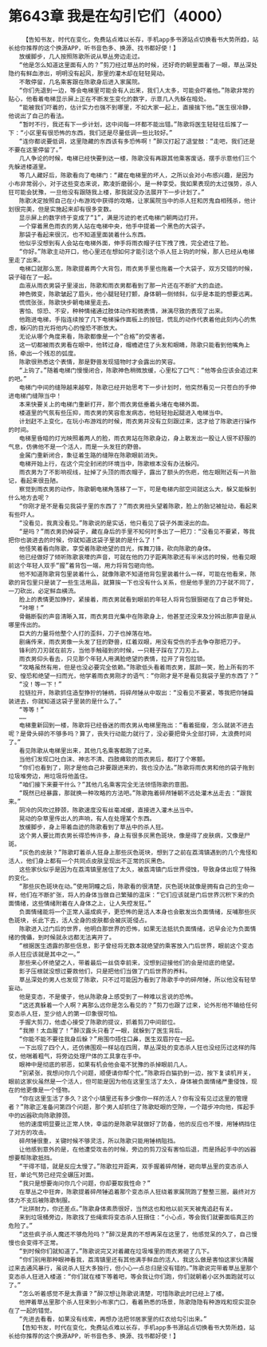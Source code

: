 # 第643章 我是在勾引它们（4000）
        【告知书友，时代在变化，免费站点难以长存，手机app多书源站点切换看书大势所趋，站长给你推荐的这个换源APP，听书音色多、换源、找书都好使！】
       放缓脚步，几人按照陈歌所说从草丛旁边走过。
       “他是怎么知道这里面有人的？”剪刀经过草丛的时候，还好奇的朝里面看了一眼，草丛深处隐约有鲜血渗出，明明没有起风，那里的灌木却在轻轻晃动。
       不敢停留，几名乘客跟在陈歌身后进入家属院。
       “你们先退到一边，等会电梯里可能会有人出来，我们人太多，可能会吓着他。”陈歌非常的贴心，他看着电梯显示屏上正在不断发生变化的数字，示意几人先躲在暗处。
       “能被我们吓着的，估计实力也强不到哪里，不如大家一起上，直接擒下他。”医生很冷静，他说出了自己的看法。
       “暂时不行，我还有下一步计划，这中间每一环都不能出错。”陈歌将医生轻轻往后推了一下：“小区里有很恐怖的东西，我们还是尽量低调一些比较好。”
       “连你都说要低调，这里隐藏的东西该有多恐怖啊！”醉汉打起了退堂鼓：“走吧，我们还是不要在这里停留了。”
       几人争论的时候，电梯已经快要到达一楼，陈歌没有再跟其他乘客废话，摆手示意他们三个先躲进楼道里。
       等几人藏好后，陈歌看向了电梯门：“藏在电梯里的坏人，之所以会对小布感兴趣，是因为小布非常弱小，对于这些变态来说，欺凌折磨弱小，是一种享受。我如果表现的太过强势，杀人狂可能会犹豫，一旦他没有跟随我上楼，那我就没办法展开下一步计划了。”
       陈歌决定按照自己在小布游戏中获得的攻略，让家属院当中的杀人狂和厉鬼自相残杀，他计划很完美，但是实施起来却有很多变数。
       显示屏上的数字终于变成了“1”，满是污迹的老式电梯门朝两边打开。
       一个穿着黑色雨衣的男人站在电梯中央，他手中提着一个黑色的大袋子。
       那袋子看起来很沉，也不知道里面装着什么东西。
       他似乎没想到有人会站在电梯外面，伸手将雨衣帽子往下拽了拽，完全遮住了脸。
       “你好。”陈歌主动开口，他心里还在想如何才能引这个杀人狂上钩的时候，那人已经从电梯里走了出来。
       电梯口就那么宽，陈歌提着两个大背包，雨衣男手里也拖着一个大袋子，双方交错的时候，袋子碰在了一起。
       血液从雨衣男袋子里浸出，陈歌和雨衣男都看到了那一片还在不断扩大的血迹。
       神色微变，陈歌皱起了眉头，他小腿轻轻打颤，身体朝一侧倾斜，似乎是本能的想要远离。
       慌慌张张，陈歌快步朝电梯里走去。
       害怕、惊恐、不安，种种情绪通过肢体动作和微表情，淋漓尽致的表现了出来。
       他跑进电梯，手指连续按了几下电梯操作面板上的按钮，慌乱的动作代表着他此刻内心的焦虑，躲闪的目光将他内心的惶恐不断放大。
       无论从哪个角度来看，陈歌都像是一个“合格”的受害者。
       这一切都被雨衣男看在眼中，他转过身，帽檐遮住了头发和眼睛，陈歌只能看到他嘴角上扬，牵出一个残忍的弧度。
       陈歌很熟悉这个表情，那是野兽发现猎物时才会露出的笑容。
       “上钩了。”随着电梯门慢慢闭合，陈歌神色稍微放缓，心里松了口气：“他等会应该会追过来的吧。”
       电梯门中间的缝隙越来越窄，陈歌已经开始思考下一步计划时，他突然看见一只苍白的手伸进电梯门缝隙当中！
       本来快要关上的电梯门重新打开，那个雨衣男低垂着头堵在电梯外面。
       楼道里的气氛有些压抑，雨衣男的笑容愈发病态，他轻轻抬起腿进入电梯当中。
       计划赶不上变化，在玩小布游戏的时候，雨衣男并没有立刻跟过来，这才给了陈歌进行操作的时间。
       电梯里昏暗的灯光映照着两人的脸，雨衣男站在陈歌身边，身上散发出一股让人很不舒服的气息，仿佛他不是一个活人，而是一头发狂的野兽。
       金属门重新闭合，象征着生路的缝隙在陈歌眼前消失。
       电梯开始上行，在这个完全封闭的环境当中，陈歌根本没有办法躲闪。
       雨衣男为了不影响视线，扯掉了头顶的雨衣帽子，露出了额头的伤疤，他左眼附近有一片胎记，看起来很丑陋。
       察觉到雨衣男的动作，陈歌朝电梯角落移了一下，可是电梯内部空间就这么大，躲又能躲到什么地方去呢？
       “你刚才是不是看见我袋子里的东西了？”雨衣男扭头望着陈歌，脸上的胎记被扯动，看起来有些吓人。
       “没看见，我真没看见。”陈歌说的是实话，他只看见了袋子外面浸出的血。
       “是吗？”雨衣男扔掉袋子，藏在身后的手里不知何时多出了一把刀：“没看见不要紧，等我把你也装进去的时候，你就知道这袋子里装的是什么了！”
       他怪笑着看向陈歌，享受着陈歌绝望的目光，挥舞刀锋，砍向陈歌的身体。
       他已经做好了倾听陈歌哀嚎的声音，可就在他的刀子距离陈歌还有半米远的时候，他看见眼前这个年轻人双手“握”着背包一端，用力将背包砸向他。
       他不知道陈歌背包里装着什么，就像陈歌不知道他背包里装着什么一样，可能在他看来，陈歌的背包里只是装了一些生活用品，就算挨一下也没有什么关系，但是他手里的刀子就不同了，一刀砍出，必定鲜血横流。
       脸上的表情更加狰狞，紧接着，雨衣男就看到眼前的年轻人将背包狠狠砸在了自己手臂处。
       “咔嚓！”
       骨骼断裂的声音清晰入耳，雨衣男目光集中在陈歌身上，他甚至还没来及分辨出那声音是从哪里传出的。
       巨大的力量将他整个人打的歪斜，刀子也掉落在地。
       剧痛传来，雨衣男像一头发了狂的野兽，红着双眼，用没有受伤的手去争夺那把刀子。
       锋利的刀刃就在前方，当他手触碰到的时候，一只鞋子踩在了刀刃上。
       雨衣男仰头看去，只见那个年轻人用满脸绝望的表情，拉开了背包拉锁。
       “攻略虽然有用，但是也没必要完全依赖。”陈歌低头看着雨衣男，展颜一笑，脸上所有的不安、惶恐和绝望一扫而光，他学着雨衣男刚才的语气：“你刚才是不是看见我袋子里的东西了？”
       “没！等一下！”
       拉链拉开，陈歌抓住造型狰狞的锤柄，将碎颅锤从中取出：“没看见不要紧，等我把你锤扁装进去，你就知道这袋子里装的是什么了。”
       “等等！”
       ……
       电梯重新回到一楼，陈歌将已经昏迷的雨衣男从电梯里拖出：“看着挺瘦，怎么就装不进去呢？是骨头碎的不够多吗？算了，丧失行动能力就行了，没必要把骨头全部打碎，太浪费时间了。”
       看见陈歌从电梯里出来，其他几名乘客都跑了过来。
       当他们发现口吐白沫、神志不清、四肢瘫软的雨衣男后，都打了个寒颤。
       “你们也看到了，刚才是他自己非要跟进来的，我也没办法。”陈歌将雨衣男和他的袋子拖到垃圾堆旁边，用垃圾将他盖住。
       “咱们接下来要干什么？”其他几名乘客完全无法领悟陈歌的意图。
       “既然已经暴露，那就换一种攻略的方法吧。”陈歌拖着碎颅锤朝不远处灌木丛走去：“跟我来。”
       阴冷的风吹过脖颈，陈歌速度没有丝毫减缓，直接进入灌木丛当中。
       晃动的杂草里传出人的声响，有人在处理某个东西。
       放缓脚步，身上带着血迹的陈歌看到了草丛中的杀人狂。
       这个男人要比雨衣男长得恐怖许多，身上有很多灰黑色斑块，像是得了皮肤病，又像是尸斑。
       “灰色的皮肤？”陈歌盯着杀人狂身上那些灰色斑块，想到了之前在荔湾镇遇到的几个鬼怪和活人，他们身上都有一个共同点皮肤呈现出不正常的灰黑色。
       这些家伙似乎是因为在荔湾镇里居住了太久，被荔湾镇门后世界侵蚀，导致身体出现了特殊的变化。
       “那些灰色斑块在动。”使用阴瞳之后，陈歌看的很清楚，灰色斑块就像是拥有自己的生命一样，他们在不断扩张，将人的身体当做自己繁殖的温床：“它们应该就是门后世界沉积下来的负面情绪，这些情绪附着在人身体之上，让人失控发狂。”
       负面情绪能将一个正常人逼成疯子，更恐怖的是活人本身也会散发出负面情绪，反哺那些灰色斑块，长此下去，活人全身的皮肤都会被灰斑侵占。
       陈歌进入过门后的世界，他明白那世界的恐怖，如果无法抵抗负面情绪，迟早会沦为负面情绪的傀儡，到时候就永远都无法离开了。
       “根据医生透露的那些信息，影子曾经将无数本就绝望的乘客放入门后世界，眼前这个变态杀人狂应该就是其中之一。”
       那些来心怀绝望之人，带着最后一丝侥幸前来，没想到迎接他们的会是彻底的绝望。
       影子压根就没想过要救他们，只是把他们当做了门后世界的养料。
       草丛深处的男人也发现了陈歌，只不过可能因为看到了陈歌手中的碎颅锤，所以他没有轻举妄动。
       他是变态，不是傻子，他从陈歌身上感受到了一种难以言说的恐怖。
       “这还真躲着一个人啊？离那么远你是怎么看见的？”剪刀也跟了过来，论外形他不输给任何变态杀人狂，至少给人的第一印象很可怕。
       手握大剪刀，他虚心接受了陈歌的提议，抓着剪刀中间部位。
       “我擦！太血腥了！”醉汉露头只看了一眼，就躲到了医生背后。
       “你能不能不要往我身后躲？”用围巾捂住口鼻，医生双眉拧在一起。
       一下出现了四个人，还仿佛围观一样站在四周，草丛深处的变态杀人狂也没经历过这样的阵仗，他喘着粗气，将旁边处理尸体的工具拿在手中。
       眼神中是彻底的邪恶，如果有机会他会毫不犹豫的杀掉眼前几人。
       “别紧张，我想问你几个问题，顺便请你帮个忙。”陈歌将白猫扔到一边，按下复读机开关，眼前这家伙虽然是一个活人，但可能是因为他在这里生活了太久，身体被负面情绪严重侵蚀，现在的他更像是一个怪物。
       “你在这里生活了多久？这个小镇里还有多少像你一样的活人？你有没有见过这里的管理者？”陈歌正准备问第四个问题，那个男人却抓住了陈歌眨眼的空隙，一个踏步冲向他，挥起手中的凶器砍向陈歌脖颈。
       他的速度明显要比正常人快，幸运的是陈歌早就做好了防备，他的反应也不慢，用锤柄挡住了对方的攻击。
       碎颅锤很重，关键时候不够灵活，所以陈歌只能用锤柄阻挡。
       让他感到意外的是，在他遭受攻击的时候，旁边的剪刀没有害怕后退，而是扬起手中的凶器想要帮陈歌抵挡。
       “干得不错，就是反应太慢了。”陈歌拉开距离，双手握着碎颅锤，砸向草丛里的变态杀人狂，单论气势已经完全碾压对面。
       “我只是想要询问你几个问题，你却要取我性命？”
       在草丛之中狂奔，陈歌提着碎颅锤追着那个变态杀人狂绕着家属院跑了整整三圈，最终对方体力不支后被陈歌制服。
       “比拼耐力，你还差点。”陈歌身体素质很好，当然这也和他以前天天被鬼追赶有关。
       来到垃圾桶旁边，陈歌找了些绳索将变态杀人狂捆住：“小心点，等会我们就要面临真正的危险了。”
       “这些疯子杀人魔还不够危险吗？”醉汉是真的不想再呆在这里了，他感觉呆的久了，自己慢慢也会变得不正常。
       “到时候你们就知道了。”陈歌说完又对着藏在垃圾堆里的雨衣男砸了几下。
       “你们别用那种眼神看我，荔湾镇里还有其他满手鲜血的活人，我这么做是害怕这家伙清醒过来去通风暴行，虽说杀人狂大多独行，但小心一点总归是没有错的。”陈歌说完带着草丛里那个变态杀人狂进入楼道：“你们就在楼下等着吧，等会我让你们跑，你们就朝着小区外面跑就可以了。”
       “怎么听着感觉不是太靠谱？”醉汉想让陈歌说清楚，可惜陈歌此时已经上了楼。
       他押着草丛里那个杀人狂来到小布家门口，看着熟悉的场景，陈歌隐隐有种游戏和现实混杂在了一起的错觉。
       “先进去看看，如果没有线索，再想办法把邻居家里的红衣给勾引出来。”
       【告知书友，时代在变化，免费站点难以长存，手机app多书源站点切换看书大势所趋，站长给你推荐的这个换源APP，听书音色多、换源、找书都好使！】
